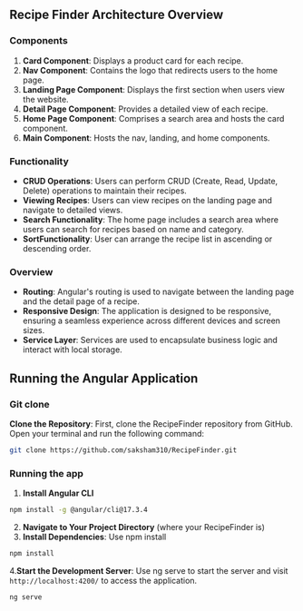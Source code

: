 ## Recipe Finder Architecture Overview

### Components

1. **Card Component**: Displays a product card for each recipe.
2. **Nav Component**: Contains the logo that redirects users to the home page.
3. **Landing Page Component**: Displays the first section when users view the website.
4. **Detail Page Component**: Provides a detailed view of each recipe.
5. **Home Page Component**: Comprises a search area and hosts the card component.
6. **Main Component**: Hosts the nav, landing, and home components.

### Functionality

- **CRUD Operations**: Users can perform CRUD (Create, Read, Update, Delete) operations to maintain their recipes.
- **Viewing Recipes**: Users can view recipes on the landing page and navigate to detailed views.
- **Search Functionality**: The home page includes a search area where users can search for recipes based on name and category.
- **SortFunctionality**: User can arrange the recipe list in ascending or descending order.

### Overview

- **Routing**: Angular's routing is used to navigate between the landing page and the detail page of a recipe.
- **Responsive Design**: The application is designed to be responsive, ensuring a seamless experience across different devices and screen sizes.
- **Service Layer**: Services are used to encapsulate business logic and interact with local storage.

## Running the Angular Application

### Git clone

**Clone the Repository**: First, clone the RecipeFinder repository from GitHub. Open your terminal and run the following command:

```bash
git clone https://github.com/saksham310/RecipeFinder.git
```

### Running the app

1. **Install Angular CLI**

```bash
npm install -g @angular/cli@17.3.4
```

2. **Navigate to Your Project Directory** (where your RecipeFinder is)
3. **Install Dependencies**: Use npm install

```bash
npm install
```

4.**Start the Development Server**: Use ng serve to start the server and visit `http://localhost:4200/` to access the application.

```bash
ng serve
```
